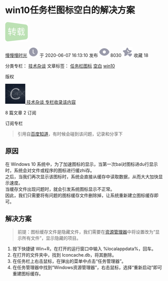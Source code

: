 # win10任务栏图标空白的解决方案

![](media/reprint.png)

[慢慢慢时光](https://blog.csdn.net/wjl31802 "慢慢慢时光") ![](media/newCurrentTime2.png) 于 2020-06-07 16:13:10 发布 ![](media/articleReadEyes2.png) 8030 ![](media/tobarCollect2.png) 收藏 18

分类专栏： [技术杂谈](https://blog.csdn.net/wjl31802/category_8857334.html) 文章标签： [任务栏图标](https://so.csdn.net/so/search/s.do?q=%E4%BB%BB%E5%8A%A1%E6%A0%8F%E5%9B%BE%E6%A0%87&t=all&o=vip&s=&l=&f=&viparticle=) [空白](https://so.csdn.net/so/search/s.do?q=%E7%A9%BA%E7%99%BD&t=all&o=vip&s=&l=&f=&viparticle=) [win10](https://so.csdn.net/so/search/s.do?q=win10&t=all&o=vip&s=&l=&f=&viparticle=)

版权

 [![](media/20201014180756913.png) 技术杂谈 专栏收录该内容](https://blog.csdn.net/wjl31802/category_8857334.html "技术杂谈")

8 篇文章 2 订阅

订阅专栏

> 引用自[百度知道](https://zhidao.baidu.com/question/494555309826097932.html)，有时候会碰到该问题，记录和分享下

## 原因

在 Windows 10 系统中，为了加速图标的显示，当第一次bai对图标进du行显示时，系统会对文件或程序的图标进行缓zhi存。  
之后，当我们再次显示该图标时，系统会直接从缓存中读取数据，从而大大加快显示速度。  
当缓存文件出现问题时，就会引发系统图标显示不正常。  
因此，我们只需要将有问题的图标缓存文件删除掉，让系统重新建立图标缓存即可。

## 解决方案

> 前提：图标缓存文件是隐藏文件，我们需要在[资源管理器](https://so.csdn.net/so/search?q=%E8%B5%84%E6%BA%90%E7%AE%A1%E7%90%86%E5%99%A8&spm=1001.2101.3001.7020)中将设置改为“显示所有文件”，显示隐藏的项目。

1.  按下快捷键 Win+R，在打开的运行窗口中输入 %localappdata%，回车。
2.  在打开的文件夹中，找到 Iconcache.db，将其删除。
3.  在任务栏上右击鼠标，在弹出的菜单中点击“任务管理器”。
4.  在任务管理器中找到“Windows资源管理器”，右击鼠标，选择“重新启动”即可重建图标缓存。